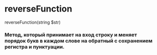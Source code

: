 # reverseFunction
reverseFunction(string $str)
<h3>Метод, который принимает на вход строку и меняет порядок букв в каждом слове на обратный с сохранением регистра и пунктуации.</h3>


